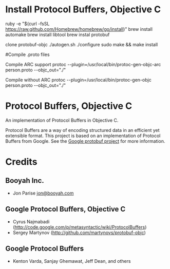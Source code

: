 # Install Protocol Buffers, Objective C

ruby -e "$(curl -fsSL https://raw.github.com/Homebrew/homebrew/go/install)"
brew install automake
brew install libtool
brew instal protobuf

clone protobuf-objc
./autogen.sh
./configure
sudo make && make install

#Compile .proto files 

Compile ARC support
   protoc --plugin=/usr/local/bin/protoc-gen-objc-arc person.proto --objc_out="./" 

Compile without ARC
   protoc --plugin=/usr/local/bin/protoc-gen-objc person.proto --objc_out="./"




# Protocol Buffers, Objective C

An implementation of Protocol Buffers in Objective C.

Protocol Buffers are a way of encoding structured data in an efficient yet extensible format.
This project is based on an implementation of Protocol Buffers from Google.  See the
[Google protobuf project][g-protobuf] for more information.

[g-protobuf]: http://code.google.com/p/protobuf/


# Credits

Booyah Inc.
-------------------------------------------------------------------------------
- Jon Parise <jon@booyah.com>


Google Protocol Buffers, Objective C
-------------------------------------------------------------------------------
- Cyrus Najmabadi  (http://code.google.com/p/metasyntactic/wiki/ProtocolBuffers)
- Sergey Martynov  (http://github.com/martynovs/protobuf-objc)


Google Protocol Buffers
-------------------------------------------------------------------------------
- Kenton Varda, Sanjay Ghemawat, Jeff Dean, and others
